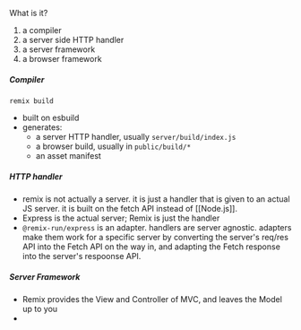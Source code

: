 What is it?
1. a compiler
2. a server side HTTP handler
3. a server framework
4. a browser framework

##### Compiler
`remix build`
- built on esbuild
- generates:
	- a server HTTP handler, usually `server/build/index.js`
	- a browser build, usually in `public/build/*`
	- an asset manifest

##### HTTP handler
- remix is not actually a server. it is just a handler that is given to an actual JS server. it is built on the fetch API instead of [[Node.js]].
- Express is the actual server; Remix is just the handler
- `@remix-run/express`
is an adapter. handlers are server agnostic. adapters make them work for a specific server by converting the server's req/res API into the Fetch API on the way in, and adapting the Fetch response into the server's respoonse API.


##### Server Framework
- Remix provides the View and Controller of MVC, and leaves the Model up to you
- 